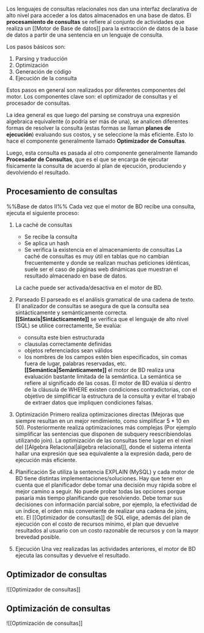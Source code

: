Los lenguajes de consultas relacionales nos dan una interfaz declarativa de alto nivel para acceder a los datos almacenados en una base de datos. El **procesamiento de consultas** se refiere al conjunto de actividades que realiza un [[Motor de Base de datos]] para la extracción de datos de la base de datos a partir de una sentencia en un lenguaje de consulta.

Los pasos básicos son:
1. Parsing y traducción 
2. Optimización 
3. Generación de código 
4. Ejecución de la consulta

Estos pasos en general son realizados por diferentes componentes del motor. Los componentes clave son: el optimizador de consultas y el procesador de consultas.

La idea general es que luego del parsing se construya una expresión algebraica equivalente (o podría ser más de una), se analicen diferentes formas de resolver la consulta (estas formas se llaman **planes de ejecución**) evaluando sus costos, y se seleccione la más eficiente. Esto lo hace el componente generalmente llamado **Optimizador de Consultas**.

Luego, esta consulta es pasada al otro componente generalmente llamando **Procesador de Consultas**, que es el que se encarga de ejecutar físicamente la consulta de acuerdo al plan de ejecución, produciendo y devolviendo el resultado.

## Procesamiento de consultas
%%Base de datos II%%
Cada vez que el motor de BD recibe una consulta, ejecuta el siguiente proceso: 
1. La caché de consultas 
	- Se recibe la consulta
	- Se aplica un hash
	- Se verifica la existencia en el almacenamiento de consultas
	La caché de consultas es muy útil en tablas que no cambian frecuentemente y donde se realizan muchas peticiones idénticas, suele ser el caso de páginas web dinámicas que muestran el resultado almacenado en base de datos.
	
	La cache puede ser activada/desactiva en el motor de BD.
2. Parseado 
	El parseado es el análisis gramatical de una cadena de texto. El analizador de consultas se asegura de que la consulta sea sintácticamente y semánticamente correcta.
	**[[Sintaxis|Sintácticamente]]** se verifica que el lenguaje de alto nivel (SQL) se utilice correctamente, Se evalúa: 
	- consulta este bien estructurada 
	- clausulas correctamente definidas 
	- objetos referenciados sean válidos 
	- los nombres de los campos estén bien especificados, sin comas fuera de lugar, palabras reservadas, etc.
	**[[Semántica|Semánticamente]]** el motor de BD realiza una evaluación bastante limitada de la semántica. La semántica se refiere al significado de las cosas. El motor de BD evalúa si dentro de la cláusula de WHERE existen condiciones contradictorias, con el objetivo de simplificar la estructura de la consulta y evitar el trabajo de extraer datos que impliquen condiciones falsas.
3. Optimización 
    Primero realiza optimizaciones directas (Mejoras que siempre resultan en un mejor rendimiento, como simplificar $5*10$ en $50$).
    Posteriormente realiza optimizaciones más complejas (Por ejemplo simplificar las sentencias que disponen de subquery reescribiendolas utilizando join).
    La optimización de las consultas tiene lugar en el nivel del [[Álgebra Relacional|álgebra relacional]], donde el sistema intenta hallar una expresión que sea equivalente a la expresión dada, pero de ejecución más eficiente.
4. Planificación 
    Se utiliza la sentencia EXPLAIN (MySQL) y cada motor de BD tiene distintas implementaciones/soluciones.
    Hay que tener en cuenta que el planificador debe tomar una decisión muy rápida sobre el mejor camino a seguir. No puede probar todas las opciones porque pasaría más tiempo planificando que resolviendo. Debe tomar sus decisiones con información parcial sobre, por ejemplo, la efectividad de un índice, el orden más conveniente de realizar una cadena de joins, etc.
    El [[Optimizador de consultas]] de SQL elige, además del plan de ejecución con el costo de recursos mínimo, el plan que devuelve resultados al usuario con un costo razonable de recursos y con la mayor brevedad posible.
5. Ejecución
	Una vez realizadas las actividades anteriores, el motor de BD ejecuta las consultas y devuelve el resultado.   

## Optimizador de consultas
![[Optimizador de consultas]]

## Optimización de consultas
![[Optimización de consultas]]

